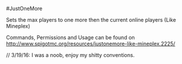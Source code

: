 #JustOneMore

Sets the max players to one more then the current online players (Like Mineplex)

Commands, Permissions and Usage can be found on http://www.spigotmc.org/resources/justonemore-like-mineplex.2225/

// 3/19/16: I was a noob, enjoy my shitty conventions.
